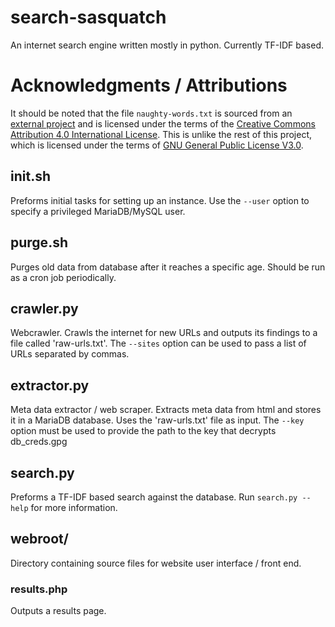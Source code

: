 # search-sasquatch
An internet search engine written mostly in python. Currently TF-IDF based.

# Acknowledgments / Attributions
It should be noted that the file `naughty-words.txt` is sourced from an [external project](https://github.com/LDNOOBW/List-of-Dirty-Naughty-Obscene-and-Otherwise-Bad-Words) and is licensed under the terms of the [Creative Commons Attribution 4.0 International License](http://creativecommons.org/licenses/by/4.0/). This is unlike the rest of this project, which is licensed under the terms of [GNU General Public License V3.0](https://www.gnu.org/licenses/gpl-3.0.html#license-text).

## init.sh
Preforms initial tasks for setting up an instance. Use the `--user` option to specify a privileged MariaDB/MySQL user.

## purge.sh
Purges old data from database after it reaches a specific age. Should be run as a cron job periodically.

## crawler.py
Webcrawler. Crawls the internet for new URLs and outputs its findings to a file called 'raw-urls.txt'. The `--sites` option can be used to pass a list of URLs separated by commas.

## extractor.py
Meta data extractor / web scraper. Extracts meta data from html and stores it in a MariaDB database. Uses the 'raw-urls.txt' file as input. The `--key` option must be used to provide the path to the key that decrypts db\_creds.gpg

## search.py
Preforms a TF-IDF based search against the database. Run `search.py --help` for more information.

## webroot/
Directory containing source files for website user interface / front end.

### results.php
Outputs a results page.
